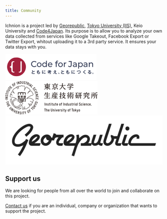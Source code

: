 ```yaml
---
title: Community
---
```


Ichnion is a project led by [Georepublic](https://georepublic.info/), [Tokyo University (IIS)](https://shiba.iis.u-tokyo.ac.jp/), Keio University and [Code4Japan](https://www.code4japan.org/). Its purpose is to allow you to analyze your own data collected from services like Google Takeout, Facebook Export or Twitter Export, whitout uploading it to a 3rd party service. It ensures your data stays with you.

<div class="container">
  <div class="row">
    <div class="col col--4">
      <a href="https://www.code4japan.org/">
        <img src="../img/community/code4japan.png" alt="Code for Japan" class="padding--lg" />
      </a>
    </div>
    <div class="col col--4">
      <a href="https://shiba.iis.u-tokyo.ac.jp/">
        <img src="../img/community/iis-utokyo.png" alt="IIS - Tokyo University" class="padding--lg" />
      </a>
    </div>
    <div class="col col--4">
      <a href="https://georepublic.info/">
        <img src="../img/community/georepublic.png" alt="Georepublic" class="padding--lg" />
      </a>
    </div>
  </div>
</div>

## Support us

We are looking for people from all over the world to join and collaborate on this project.

[Contact us](contact) if you are an individual, company or organization that wants to support the project.
